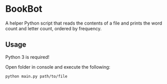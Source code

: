 # BookBot

A helper Python script that reads the contents of a file
and prints the word count and letter count, ordered by frequency.

## Usage

Python 3 is required!

Open folder in console and execute the following:

`python main.py path/to/file`